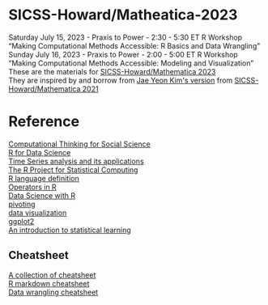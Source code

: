 # SICSS-Howard/Matheatica-2023
Saturday July 15, 2023 - Praxis to Power - 2:30 - 5:30 ET R Workshop “Making Computational Methods Accessible: R Basics and Data Wrangling”   
Sunday July 16, 2023 - Praxis to Power - 2:00 - 5:00 ET R Workshop “Making Computational Methods Accessible: Modeling and Visualization”  
These are the materials for [SICSS-Howard/Mathematica 2023](https://sicss.io/2023/howard-mathematica/)  
They are inspired by and borrow from [Jae Yeon Kim's version](https://github.com/jaeyk/sicss-howard-r-boot-camp/tree/main) from [SICSS-Howard/Mathematica 2021](https://sicss.io/2021/howard-mathematica/)

# Reference
[Computational Thinking for Social Science](https://jaeyk.github.io/comp_thinking_social_science)   
[R for Data Science](https://r4ds.had.co.nz/index.html)  
[Time Series analysis and its applications](https://link.springer.com/book/10.1007/978-3-319-52452-8)  
[The R Project for Statistical Computing](https://www.r-project.org/about.html)   
[R language definition](https://stat.ethz.ch/R-manual/R-devel/doc/manual/R-lang.html)  
[Operators in R](https://www.javatpoint.com/r-operators)  
[Data Science with R](https://garrettgman.github.io/)   
[pivoting](https://tidyr.tidyverse.org/articles/pivot.html)  
[data visualization](https://socviz.co/)  
[ggplot2](https://ggplot2-book.org/)  
[An introduction to statistical learning](https://hastie.su.domains/ISLR2/ISLRv2_website.pdf)  

## Cheatsheet 
[A collection of cheatsheet](https://posit.co/resources/cheatsheets/)  
[R markdown cheatsheet](https://www.rstudio.com/wp-content/uploads/2015/02/rmarkdown-cheatsheet.pdf)  
[Data wrangling cheatsheet ](https://rstudio.com/wp-content/uploads/2015/02/data-wrangling-cheatsheet.pdf)  
